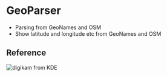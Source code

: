 # GeoParser
- Parsing from GeoNames and OSM
- Show latitude and longitude etc from GeoNames and OSM

## Reference
![digikam from KDE](https://github.com/KDE/digikam)
